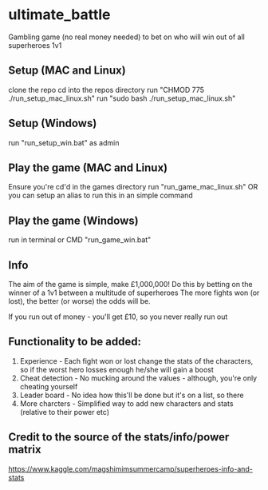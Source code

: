 # ultimate_battle
Gambling game (no real money needed) to bet on who will win out of all superheroes 1v1

## Setup (MAC and Linux)
clone the repo
cd into the repos directory
run "CHMOD 775 ./run_setup_mac_linux.sh"
run "sudo bash ./run_setup_mac_linux.sh"

## Setup (Windows)
run "run_setup_win.bat" as admin

## Play the game (MAC and Linux)
Ensure you're cd'd in the games directory
run "run_game_mac_linux.sh"
OR you can setup an alias to run this in an simple command 

## Play the game (Windows)
run in terminal or CMD "run_game_win.bat"

## Info
The aim of the game is simple, make £1,000,000! 
Do this by betting on the winner of a 1v1 between a multitude of superheroes
The more fights won (or lost), the better (or worse) the odds will be.

If you run out of money - you'll get £10, so you never really run out

## Functionality to be added:
1. Experience - Each fight won or lost change the stats of the characters, so if the worst hero losses enough he/she will gain a boost
2. Cheat detection - No mucking around the values - although, you're only cheating yourself
3. Leader board - No idea how this'll be done but it's on a list, so there
4. More charcters - Simplified way to add new characters and stats (relative to their power etc)


## Credit to the source of the stats/info/power matrix
https://www.kaggle.com/magshimimsummercamp/superheroes-info-and-stats
